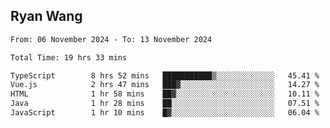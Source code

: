 ## Ryan Wang

<!--START_SECTION:waka-->

```txt
From: 06 November 2024 - To: 13 November 2024

Total Time: 19 hrs 33 mins

TypeScript        8 hrs 52 mins   ███████████▒░░░░░░░░░░░░░   45.41 %
Vue.js            2 hrs 47 mins   ███▓░░░░░░░░░░░░░░░░░░░░░   14.27 %
HTML              1 hr 58 mins    ██▓░░░░░░░░░░░░░░░░░░░░░░   10.11 %
Java              1 hr 28 mins    ██░░░░░░░░░░░░░░░░░░░░░░░   07.51 %
JavaScript        1 hr 10 mins    █▓░░░░░░░░░░░░░░░░░░░░░░░   06.04 %
```

<!--END_SECTION:waka-->
